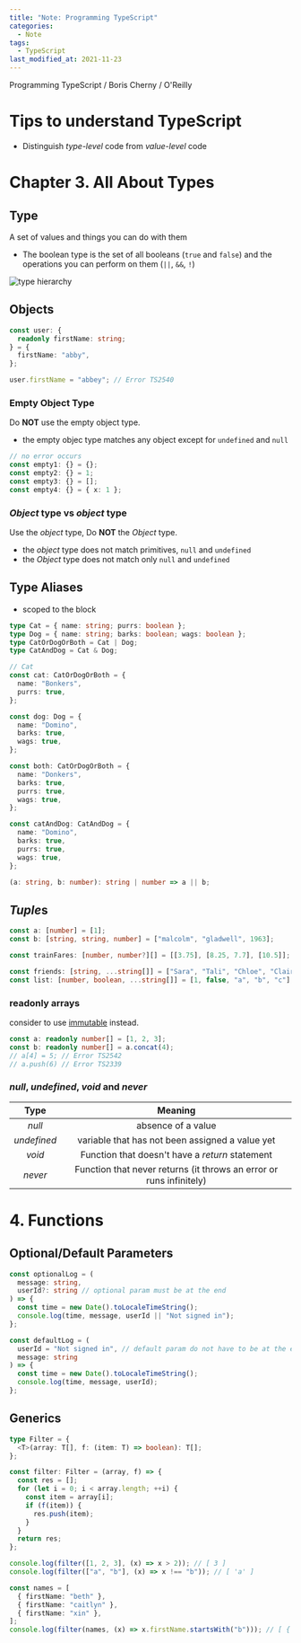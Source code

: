 ```yaml
---
title: "Note: Programming TypeScript"
categories:
  - Note
tags:
  - TypeScript
last_modified_at: 2021-11-23
---
```


Programming TypeScript / Boris Cherny / O'Reilly

# Tips to understand TypeScript

- Distinguish *type-level* code from *value-level* code

# Chapter 3. All About Types

## Type

A set of values and things you can do with them

- The boolean type is the set of all booleans (`true` and `false`) and the operations you can perform on them (`||`, `&&`, `!`)

![type hierarchy]({{site.url}}{{site.baseurl}}/assets/images/Programming-TypeScript/type-hierarchy.png)


## Objects

```ts
const user: {
  readonly firstName: string;
} = {
  firstName: "abby",
};

user.firstName = "abbey"; // Error TS2540
```

### Empty Object Type

Do **NOT** use the empty object type.
- the empty objec type matches any object except for `undefined` and `null`

```ts
// no error occurs
const empty1: {} = {};
const empty2: {} = 1;
const empty3: {} = [];
const empty4: {} = { x: 1 };
```

### *Object* type vs *object* type

Use the *object* type, Do **NOT** the *Object* type.
- the *object* type does not match primitives, `null` and `undefined`
- the *Object* type does not match only `null` and `undefined`

## Type Aliases

- scoped to the block

```ts
type Cat = { name: string; purrs: boolean };
type Dog = { name: string; barks: boolean; wags: boolean };
type CatOrDogOrBoth = Cat | Dog;
type CatAndDog = Cat & Dog;

// Cat
const cat: CatOrDogOrBoth = {
  name: "Bonkers",
  purrs: true,
};

const dog: Dog = {
  name: "Domino",
  barks: true,
  wags: true,
};

const both: CatOrDogOrBoth = {
  name: "Donkers",
  barks: true,
  purrs: true,
  wags: true,
};

const catAndDog: CatAndDog = {
  name: "Domino",
  barks: true,
  purrs: true,
  wags: true,
};

(a: string, b: number): string | number => a || b;
```

## *Tuple*s

```ts
const a: [number] = [1];
const b: [string, string, number] = ["malcolm", "gladwell", 1963];

const trainFares: [number, number?][] = [[3.75], [8.25, 7.7], [10.5]];

const friends: [string, ...string[]] = ["Sara", "Tali", "Chloe", "Claire"];
const list: [number, boolean, ...string[]] = [1, false, "a", "b", "c"];
```

### readonly arrays

consider to use [immutable](https://www.npmjs.com/package/immutable) instead.

```ts
const a: readonly number[] = [1, 2, 3];
const b: readonly number[] = a.concat(4);
// a[4] = 5; // Error TS2542
// a.push(6) // Error TS2339
```

### *null*, *undefined*, *void* and *never*

|Type|Meaning|
|:---:|:---:|
|*null*|absence of a value|
|*undefined*|variable that has not been assigned a value yet|
|*void*|Function that doesn't have a *return* statement|
|*never*|Function that never returns (it throws an error or runs infinitely)|


# 4. Functions

## Optional/Default Parameters

```ts
const optionalLog = (
  message: string,
  userId?: string // optional param must be at the end
) => {
  const time = new Date().toLocaleTimeString();
  console.log(time, message, userId || "Not signed in");
};

const defaultLog = (
  userId = "Not signed in", // default param do not have to be at the end
  message: string
) => {
  const time = new Date().toLocaleTimeString();
  console.log(time, message, userId);
};
```

## Generics

```ts
type Filter = {
  <T>(array: T[], f: (item: T) => boolean): T[];
};

const filter: Filter = (array, f) => {
  const res = [];
  for (let i = 0; i < array.length; ++i) {
    const item = array[i];
    if (f(item)) {
      res.push(item);
    }
  }
  return res;
};

console.log(filter([1, 2, 3], (x) => x > 2)); // [ 3 ]
console.log(filter(["a", "b"], (x) => x !== "b")); // [ 'a' ]

const names = [
  { firstName: "beth" },
  { firstName: "caitlyn" },
  { firstName: "xin" },
];
console.log(filter(names, (x) => x.firstName.startsWith("b"))); // [ { firstName: 'beth' } ]
```